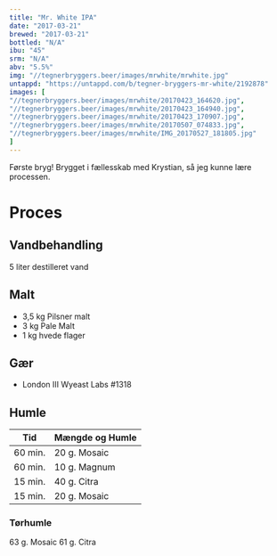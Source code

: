 ```yaml
---
title: "Mr. White IPA"
date: "2017-03-21"
brewed: "2017-03-21"
bottled: "N/A"
ibu: "45"
srm: "N/A"
abv: "5.5%"
img: "//tegnerbryggers.beer/images/mrwhite/mrwhite.jpg"
untappd: "https://untappd.com/b/tegner-bryggers-mr-white/2192878"
images: [
"//tegnerbryggers.beer/images/mrwhite/20170423_164620.jpg",
"//tegnerbryggers.beer/images/mrwhite/20170423_164940.jpg",
"//tegnerbryggers.beer/images/mrwhite/20170423_170907.jpg",
"//tegnerbryggers.beer/images/mrwhite/20170507_074833.jpg",
"//tegnerbryggers.beer/images/mrwhite/IMG_20170527_181805.jpg"
]
---
```


Første bryg! Brygget i fællesskab med Krystian, så jeg kunne lære processen.

# Proces

## Vandbehandling

5 liter destilleret vand

## Malt

* 3,5 kg Pilsner malt
* 3 kg Pale Malt
* 1 kg hvede flager

## Gær

* London III Wyeast Labs #1318

## Humle

| Tid     | Mængde og Humle |
| ------- | --------------- |
| 60 min. | 20 g. Mosaic    |
| 60 min. | 10 g. Magnum    |
| 15 min. | 40 g. Citra     |
| 15 min. | 20 g. Mosaic    |

### Tørhumle

63 g. Mosaic
61 g. Citra
